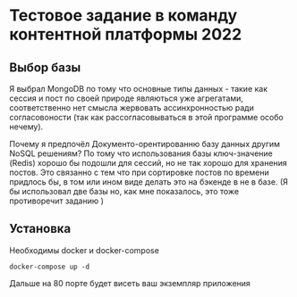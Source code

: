 # Тестовое задание в команду контентной платформы 2022

## Выбор базы 

Я выбрал MongoDB по тому что основные типы данных - такие как сессия и пост по своей природе являються уже агрегатами, соответственно нет смысла жервовать ассинхронностью ради согласовоности (так как рассогласовываться в этой программе особо нечему). 

Почему я предпочёл Документо-орентированню базу данных другим NoSQL решениям? По тому что использования базы ключ-значение (Redis) хорошо бы подошли для сессий, но не так хорошо для хранения постов. Это связанно с тем что при сортировке постов по времени придлось бы, в том или ином виде делать это на бэкенде в не в базе.
(Я бы использовал две базы но, как мне показалось, это тоже противоречит заданию )

## Установка 

Необходимы docker и docker-compose 
```
docker-compose up -d
```
Дальше на 80 порте будет висеть ваш экземпляр приложения 